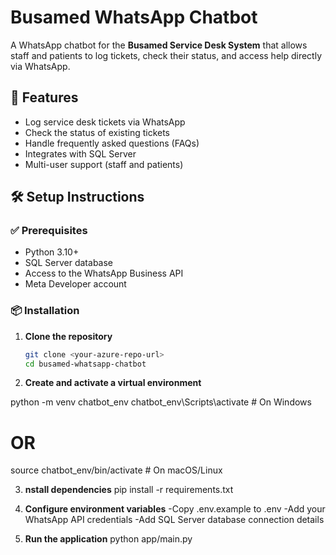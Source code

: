 # Busamed WhatsApp Chatbot

A WhatsApp chatbot for the **Busamed Service Desk System** that allows staff and patients to log tickets, check their status, and access help directly via WhatsApp.

## 🚀 Features

- Log service desk tickets via WhatsApp  
- Check the status of existing tickets  
- Handle frequently asked questions (FAQs)  
- Integrates with SQL Server  
- Multi-user support (staff and patients)

## 🛠️ Setup Instructions

### ✅ Prerequisites

- Python 3.10+  
- SQL Server database  
- Access to the WhatsApp Business API  
- Meta Developer account

### 📦 Installation

1. **Clone the repository**
   ```bash
   git clone <your-azure-repo-url>
   cd busamed-whatsapp-chatbot

2. **Create and activate a virtual environment**

python -m venv chatbot_env
chatbot_env\Scripts\activate   # On Windows
# OR
source chatbot_env/bin/activate  # On macOS/Linux

3. **nstall dependencies**
pip install -r requirements.txt

4. **Configure environment variables**
-Copy .env.example to .env
-Add your WhatsApp API credentials
-Add SQL Server database connection details

5. **Run the application**
python app/main.py



